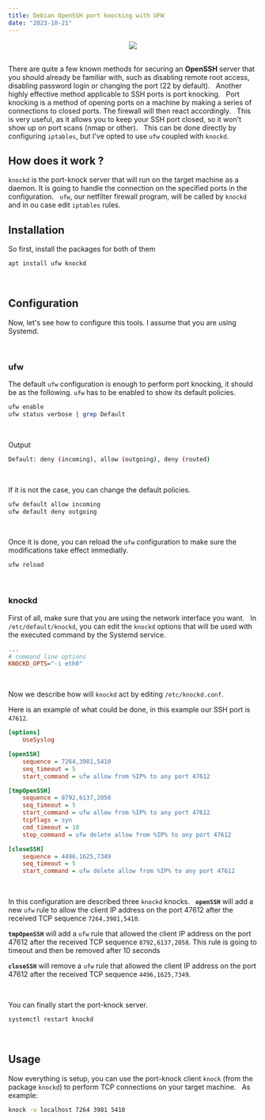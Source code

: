 ```yaml
---
title: Debian OpenSSH port knocking with UFW
date: "2023-10-21"
---
```


<center>
    <img src="/openssh.png">
</center>
&nbsp;

There are quite a few known methods for securing an **OpenSSH** server that you should already be familiar with, such as disabling remote root access, disabling password login or changing the port (22 by default).
&nbsp;
Another highly effective method applicable to SSH ports is port knocking. 
&nbsp;
Port knocking is a method of opening ports on a machine by making a series of connections to closed ports. The firewall will then react accordingly.
&nbsp;
This is very useful, as it allows you to keep your SSH port closed, so it won't show up on port scans (nmap or other).
&nbsp;
This can be done directly by configuring `iptables`, but I've opted to use `ufw` coupled with `knockd`.
&nbsp;

## How does it work ?

`knockd` is the port-knock server that will run on the target machine as a daemon. It is going to handle the connection on the specified ports in the configuration.
&nbsp;
`ufw`, our netfilter firewall program, will be called by `knockd` and in ou case edit `iptables` rules.
&nbsp;

## Installation

So first, install the packages for both of them
```bash
apt install ufw knockd
```
&nbsp;

## Configuration

Now, let's see how to configure this tools. I assume that you are using Systemd.

&nbsp;

### ufw

The default `ufw` configuration is enough to perform port knocking, it should be as the following. `ufw` has to be enabled to show its default policies.

```bash
ufw enable
ufw status verbose | grep Default
```
&nbsp;

Output

```bash
Default: deny (incoming), allow (outgoing), deny (routed)
```
&nbsp;

If it is not the case, you can change the default policies.

```bash
ufw default allow incoming
ufw default deny outgoing
```
&nbsp;

Once it is done, you can reload the `ufw` configuration to make sure the modifications take effect immediatly.

```bash
ufw reload
```
&nbsp;

### knockd

First of all, make sure that you are using the network interface you want.
&nbsp;
In `/etc/default/knockd`, you can edit the `knockd` options that will be used with the executed command by the Systemd service.

```ini
...
# command line options
KNOCKD_OPTS="-i eth0"
```
&nbsp;

Now we describe how will `knockd` act by editing `/etc/knockd.conf`.

Here is an example of what could be done, in this example our SSH port is `47612`.

```ini
[options]
    UseSyslog

[openSSH]
    sequence = 7264,3981,5410
    seq_timeout = 5
    start_command = ufw allow from %IP% to any port 47612

[tmpOpenSSH]
    sequence = 8792,6137,2058
    seq_timeout = 5
    start_command = ufw allow from %IP% to any port 47612
    tcpflags = syn
    cmd_timeout = 10
    stop_command = ufw delete allow from %IP% to any port 47612

[closeSSH]
    sequence = 4496,1625,7349
    seq_timeout = 5
    start_command = ufw delete allow from %IP% to any port 47612
```
&nbsp;

In this configuration are described three `knockd` knocks.
&nbsp;
**`openSSH`** will add a new `ufw` rule to allow the client IP address on the port 47612 after the received TCP sequence `7264,3981,5410`.

**`tmpOpenSSH`** will add a `ufw` rule that allowed the client IP address on the port 47612 after the received TCP sequence `8792,6137,2058`. This rule is going to timeout and then be removed after 10 seconds

**`closeSSH`** will remove a `ufw` rule that allowed the client IP address on the port 47612 after the received TCP sequence `4496,1625,7349`.

&nbsp;

You can finally start the port-knock server.

```bash
systemctl restart knockd
```
&nbsp;

## Usage

Now everything is setup, you can use the port-knock client `knock` (from the package `knockd`) to perform TCP connections on your target machine.
&nbsp;
As example:
```bash
knock -v localhost 7264 3981 5410
```
